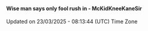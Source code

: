 #### Wise man says only fool rush in - McKidKneeKaneSir
Updated on 23/03/2025 - 08:13:44 (UTC) Time Zone
